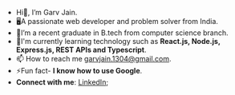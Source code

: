 - Hi👋, I’m Garv Jain.
- 🖥️A passionate web developer and problem solver from India.
- 📘I’m a recent graduate in B.tech from computer science branch.
- 🔭I'm currently learning technology such as **React.js, Node.js, Express.js, REST APIs and Typescript**.
- 📫 How to reach me garvjain.1304@gmail.com.
- ⚡Fun fact- **I know how to use Google**.
- **Connect with me**: [LinkedIn](https://www.linkedin.com/in/garv-jain-18py/);
        

<!---
Jaingrv18/Jaingrv18 is a ✨ special ✨ repository because its `README.md` (this file) appears on your GitHub profile.
You can click the Preview link to take a look at your changes.
--->
